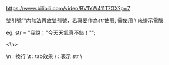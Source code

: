 https://www.bilibili.com/video/BV1YW411T7GX?p=7

雙引號“”內無法再放雙引號，若真要作為str使用, 需使用 \ 來提示電腦

eg:
str = "我說：\"今天天氣真不錯！"\";

<\n>

\n : 換行
\t : tab效果
\\ : 表示 str \
